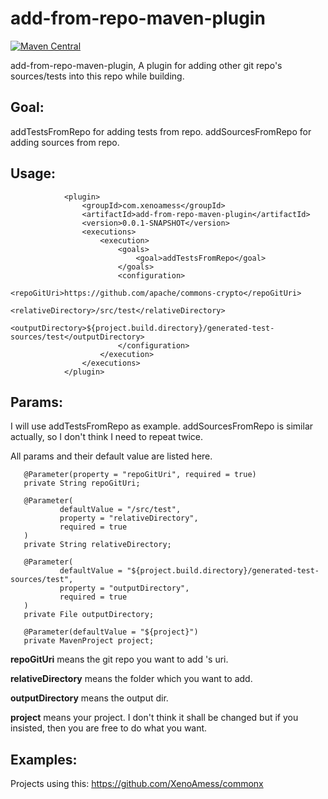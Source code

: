 # add-from-repo-maven-plugin

[![Maven Central](https://maven-badges.herokuapp.com/maven-central/com.xenoamess/jcpp-maven-plugin/badge.svg)](https://maven-badges.herokuapp.com/maven-central/com.xenoamess/jcpp-maven-plugin)

add-from-repo-maven-plugin, A plugin for adding other git repo's sources/tests into this repo while building.

## Goal:

addTestsFromRepo for adding tests from repo.
addSourcesFromRepo for adding sources from repo.

## Usage:

```
            <plugin>
                <groupId>com.xenoamess</groupId>
                <artifactId>add-from-repo-maven-plugin</artifactId>
                <version>0.0.1-SNAPSHOT</version>
                <executions>
                    <execution>
                        <goals>
                            <goal>addTestsFromRepo</goal>
                        </goals>
                        <configuration>
                            <repoGitUri>https://github.com/apache/commons-crypto</repoGitUri>
                            <relativeDirectory>/src/test</relativeDirectory>
                            <outputDirectory>${project.build.directory}/generated-test-sources/test</outputDirectory>
                        </configuration>
                    </execution>
                </executions>
            </plugin>
```

## Params:

I will use addTestsFromRepo as example.
addSourcesFromRepo is similar actually, so I don't think I need to repeat twice.

All params and their default value are listed here.
```
   @Parameter(property = "repoGitUri", required = true)
   private String repoGitUri;

   @Parameter(
           defaultValue = "/src/test",
           property = "relativeDirectory",
           required = true
   )
   private String relativeDirectory;

   @Parameter(
           defaultValue = "${project.build.directory}/generated-test-sources/test",
           property = "outputDirectory",
           required = true
   )
   private File outputDirectory;

   @Parameter(defaultValue = "${project}")
   private MavenProject project;
```

**repoGitUri** means the git repo you want to add 's uri.

**relativeDirectory** means the folder which you want to add.

**outputDirectory** means the output dir.

**project** means your project. I don't think it shall be changed but if you insisted, then you are free to do what you want.

## Examples:

Projects using this:
https://github.com/XenoAmess/commonx
